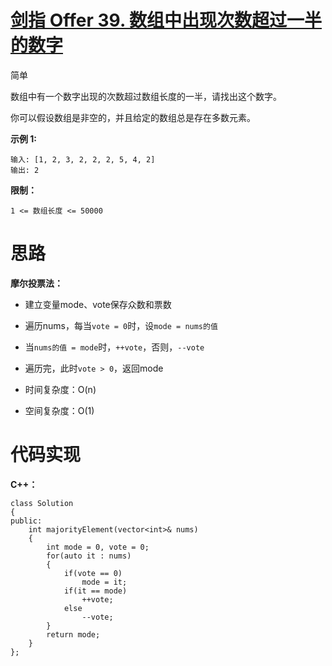 # [剑指 Offer 39. 数组中出现次数超过一半的数字](https://leetcode.cn/problems/shu-zu-zhong-chu-xian-ci-shu-chao-guo-yi-ban-de-shu-zi-lcof/)

简单



数组中有一个数字出现的次数超过数组长度的一半，请找出这个数字。

 

你可以假设数组是非空的，并且给定的数组总是存在多数元素。

 

**示例 1:**

```
输入: [1, 2, 3, 2, 2, 2, 5, 4, 2]
输出: 2
```

 

**限制：**

```
1 <= 数组长度 <= 50000
```



# 思路

**摩尔投票法：**

- 建立变量mode、vote保存众数和票数
- 遍历nums，每当`vote = 0`时，设`mode = nums的值`
- 当`nums的值 = mode`时，`++vote`，否则，`--vote`
- 遍历完，此时`vote > 0`，返回mode

- 时间复杂度：O(n)

- 空间复杂度：O(1)



# 代码实现

**C++：**

```
class Solution
{
public:
    int majorityElement(vector<int>& nums)
    {
        int mode = 0, vote = 0;
        for(auto it : nums)
        {
            if(vote == 0)
                mode = it;
            if(it == mode)
                ++vote;
            else
                --vote;
        }
        return mode;
    }
};
```

